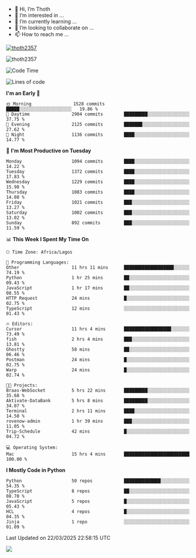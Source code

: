 <!---
thoth2357/thoth2357 is a ✨ special ✨ repository because its `README.md` (this file) appears on your GitHub profile.
You can click the Preview link to take a look at your changes.
--->

- 👋 Hi, I’m Thoth
- 👀 I’m interested in ...
- 🌱 I’m currently learning ...
- 💞️ I’m looking to collaborate on ...
- 📫 How to reach me ...


<p align="left"> <a href="https://github.com/ryo-ma/github-profile-trophy"><img src="https://github-profile-trophy.vercel.app/?username=thoth2357&theme=gruvbox&no-bg=true&no-frame=false&title=MultiLanguage,Commits,Repositories,Stars,Followers,PullRequest,Reviews,Issues" alt="thoth2357" /></a> </p>

<p align="left"> <img src="https://komarev.com/ghpvc/?username=thoth2357&label=Profile%20views&color=0e75b6&style=flat" alt="thoth2357" /> </p>

<!--START_SECTION:waka-->
![Code Time](http://img.shields.io/badge/Code%20Time-3%2C317%20hrs%2039%20mins-blue)

![Lines of code](https://img.shields.io/badge/From%20Hello%20World%20I%27ve%20Written-30.9%20million%20lines%20of%20code-blue)

**I'm an Early 🐤** 

```text
🌞 Morning                1528 commits        █████░░░░░░░░░░░░░░░░░░░░   19.86 % 
🌆 Daytime                2904 commits        █████████░░░░░░░░░░░░░░░░   37.75 % 
🌃 Evening                2125 commits        ███████░░░░░░░░░░░░░░░░░░   27.62 % 
🌙 Night                  1136 commits        ████░░░░░░░░░░░░░░░░░░░░░   14.77 % 
```
📅 **I'm Most Productive on Tuesday** 

```text
Monday                   1094 commits        ████░░░░░░░░░░░░░░░░░░░░░   14.22 % 
Tuesday                  1372 commits        ████░░░░░░░░░░░░░░░░░░░░░   17.83 % 
Wednesday                1229 commits        ████░░░░░░░░░░░░░░░░░░░░░   15.98 % 
Thursday                 1083 commits        ████░░░░░░░░░░░░░░░░░░░░░   14.08 % 
Friday                   1021 commits        ███░░░░░░░░░░░░░░░░░░░░░░   13.27 % 
Saturday                 1002 commits        ███░░░░░░░░░░░░░░░░░░░░░░   13.02 % 
Sunday                   892 commits         ███░░░░░░░░░░░░░░░░░░░░░░   11.59 % 
```


📊 **This Week I Spent My Time On** 

```text
🕑︎ Time Zone: Africa/Lagos

💬 Programming Languages: 
Other                    11 hrs 11 mins      ███████████████████░░░░░░   74.19 % 
Python                   1 hr 25 mins        ██░░░░░░░░░░░░░░░░░░░░░░░   09.43 % 
JavaScript               1 hr 17 mins        ██░░░░░░░░░░░░░░░░░░░░░░░   08.55 % 
HTTP Request             24 mins             █░░░░░░░░░░░░░░░░░░░░░░░░   02.75 % 
TypeScript               12 mins             ░░░░░░░░░░░░░░░░░░░░░░░░░   01.43 % 

🔥 Editors: 
Cursor                   11 hrs 4 mins       ██████████████████░░░░░░░   73.49 % 
fish                     2 hrs 4 mins        ███░░░░░░░░░░░░░░░░░░░░░░   13.81 % 
Ghostty                  58 mins             ██░░░░░░░░░░░░░░░░░░░░░░░   06.46 % 
Postman                  24 mins             █░░░░░░░░░░░░░░░░░░░░░░░░   02.75 % 
Warp                     24 mins             █░░░░░░░░░░░░░░░░░░░░░░░░   02.74 % 

🐱‍💻 Projects: 
Braas-WebSocket          5 hrs 22 mins       █████████░░░░░░░░░░░░░░░░   35.68 % 
Aktivate-DataBank        5 hrs 8 mins        █████████░░░░░░░░░░░░░░░░   34.07 % 
Terminal                 2 hrs 11 mins       ████░░░░░░░░░░░░░░░░░░░░░   14.50 % 
rovenow-admin            1 hr 39 mins        ███░░░░░░░░░░░░░░░░░░░░░░   11.05 % 
Trip-Schedule            42 mins             █░░░░░░░░░░░░░░░░░░░░░░░░   04.72 % 

💻 Operating System: 
Mac                      15 hrs 4 mins       █████████████████████████   100.00 % 
```

**I Mostly Code in Python** 

```text
Python                   50 repos            ██████████████░░░░░░░░░░░   54.35 % 
TypeScript               8 repos             ██░░░░░░░░░░░░░░░░░░░░░░░   08.70 % 
JavaScript               5 repos             █░░░░░░░░░░░░░░░░░░░░░░░░   05.43 % 
HCL                      4 repos             █░░░░░░░░░░░░░░░░░░░░░░░░   04.35 % 
Jinja                    1 repo              ░░░░░░░░░░░░░░░░░░░░░░░░░   01.09 % 
```




 Last Updated on 22/03/2025 22:58:15 UTC
<!--END_SECTION:waka-->
<!--![](http://github-profile-summary-cards.vercel.app/api/cards/profile-details?username=thoth2357&theme=2077)

![](http://github-profile-summary-cards.vercel.app/api/cards/stats?username=thoth2357&theme=2077)![](http://github-profile-summary-cards.vercel.app/api/cards/productive-time?username=thoth2357&theme=2077&utcOffset=8) -->
<img src="https://t.bkit.co/w_6789c39040b80.gif" />
